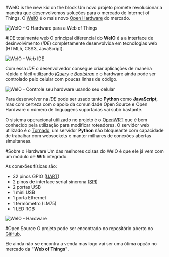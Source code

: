 #WeIO is the new kid on the block
Um novo projeto promete revolucionar a maneira que desenvolvemos soluções para o mercado de Internet of Things.
O [WeIO](http://www.we-io.net/) é o mais novo [Open Hardware](http://en.wikipedia.org/wiki/Open_source_hardware) do mercado.

![WeIO - O Hardware para a Web of Things](http://vitorleal.com/assets/img/blog/img/weio-1.jpg "WeIO - O Hardware para a Web of Things")

#IDE totalmente web
O principal diferencial do **WeIO** é a a interface de desinvolvimento (*IDE*) completamente desenvolvida em tecnologias web (HTML5, CSS3, JavaScript).

![WeIO - Web IDE](http://vitorleal.com/assets/img/blog/img/weio-3.jpg "WeIO - Web IDE")

Com essa *IDE* o desenvolvedor consegue criar aplicações de maneira rápida e fácil utilizando *[jQuery](http://jquery.com/)* e *[Bootstrap](http://getbootstrap.com/)*
e o hardware ainda pode ser controlado pelo celular com poucas linhas de código.

![WeIO - Controle seu hardware usando seu celular](http://vitorleal.com/assets/img/blog/img/weio-2.png "WeIO - Controle seu hardware usando seu celular")

Para desenvolver na *IDE* pode ser usado tanto **Python** como **JavaScript**, mas com certeza com o apoio da comunidade Open Source e Open Hardware o número de linguagens
suportadas vai subir bastante.

O sistema operacional utilizado no projeto é o [OpenWRT](https://openwrt.org/) que é bem conhecido pela utilização para modificar roteadores.
O servidor web utilizado é o [Tornado](http://www.tornadoweb.org/), um servidor **Python** não bloqueante com capacidade de trabalhar com websockets e manter milhares de conexões abertas simultaneas.

#Sobre o Hardware
Um das melhores coisas do WeIO é que ele já vem com um módulo de **Wifi** integrado.

As conexões físicas são:

* 32 pinos GPIO ([UART](http://en.wikipedia.org/wiki/Universal_asynchronous_receiver/transmitter))
* 2 pinos de interface serial síncrona ([SPI](http://en.wikipedia.org/wiki/Serial_Peripheral_Interface_Bus))
* 2 portas USB
* 1 mini USB
* 1 porta Ethernet
* 1 termômetro (LM75)
* 1 LED RGB

![WeIO - Hardware](http://vitorleal.com/assets/img/blog/img/weio-4.jpg "WeIO - Hardware")

#Open Source
O projeto pode ser encontrado no repositório aberto no [GitHub](https://github.com/nodesign/weio).

Ele ainda não se encontra a venda mas logo vai ser uma ótima opção no mercado da **"Web of Things"**.

